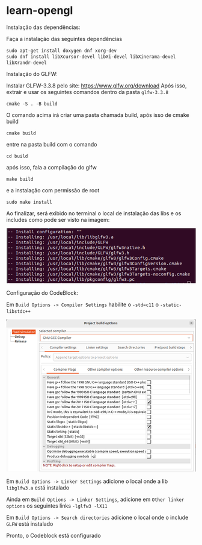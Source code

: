 # learn-opengl

Instalação das dependências:

Faça a instalação das seguintes dependências

```
sudo apt-get install doxygen dnf xorg-dev
sudo dnf install libXcursor-devel libXi-devel libXinerama-devel libXrandr-devel
```


Instalação do GLFW:

Instalar GLFW-3.3.8 pelo site: https://www.glfw.org/download
Após isso, extrair e usar os seguintes comandos dentro da pasta ```glfw-3.3.8```

```
cmake -S . -B build
```

O comando acima irá criar uma pasta chamada build, após isso de cmake build

```
cmake build
```

entre na pasta build com o comando 

```
cd build
``` 

após isso, fala a compilação do glfw

```
make build
```

e a instalação com permissão de root

```
sudo make install
```

Ao finalizar, será exibido no terminal o local de instalação das libs e os includes como pode
ser visto na imagem:

![glfw-install](./images/img_1.png)

Configuração do CodeBlock:

Em ```Build Options -> Compiler Settings``` habilite o ```-std=c11``` o ```-static-libstdc++```

![glfw-codeblock-config](./images/img_2.png)

Em ```Build Options -> Linker Settings``` adicione o local onde a lib ```libglfw3.a``` está instalado

Ainda em ```Build Options -> Linker Settings```, adicione em ```Other linker options``` os seguintes links ```-lglfw3 -lX11```

Em ```Build Options -> Search directories``` adicione o local onde o include ```GLFW``` está instalado

Pronto, o Codeblock está configurado

